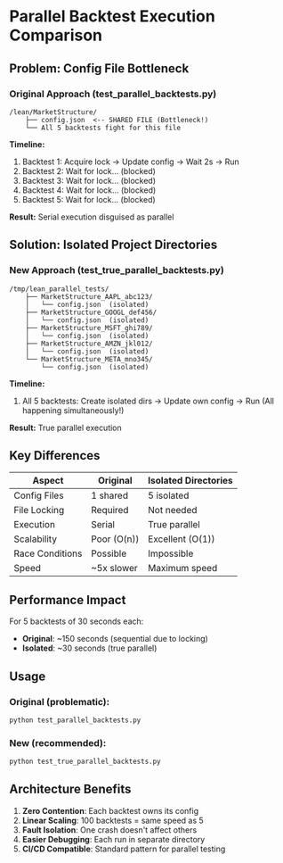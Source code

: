 # Parallel Backtest Execution Comparison

## Problem: Config File Bottleneck

### Original Approach (test_parallel_backtests.py)
```
/lean/MarketStructure/
    ├── config.json  <-- SHARED FILE (Bottleneck!)
    └── All 5 backtests fight for this file
```

**Timeline:**
1. Backtest 1: Acquire lock → Update config → Wait 2s → Run
2. Backtest 2: Wait for lock... (blocked)
3. Backtest 3: Wait for lock... (blocked)  
4. Backtest 4: Wait for lock... (blocked)
5. Backtest 5: Wait for lock... (blocked)

**Result:** Serial execution disguised as parallel

## Solution: Isolated Project Directories

### New Approach (test_true_parallel_backtests.py)
```
/tmp/lean_parallel_tests/
    ├── MarketStructure_AAPL_abc123/
    │   └── config.json  (isolated)
    ├── MarketStructure_GOOGL_def456/
    │   └── config.json  (isolated)
    ├── MarketStructure_MSFT_ghi789/
    │   └── config.json  (isolated)
    ├── MarketStructure_AMZN_jkl012/
    │   └── config.json  (isolated)
    └── MarketStructure_META_mno345/
        └── config.json  (isolated)
```

**Timeline:**
1. All 5 backtests: Create isolated dirs → Update own config → Run
   (All happening simultaneously!)

**Result:** True parallel execution

## Key Differences

| Aspect | Original | Isolated Directories |
|--------|----------|---------------------|
| Config Files | 1 shared | 5 isolated |
| File Locking | Required | Not needed |
| Execution | Serial | True parallel |
| Scalability | Poor (O(n)) | Excellent (O(1)) |
| Race Conditions | Possible | Impossible |
| Speed | ~5x slower | Maximum speed |

## Performance Impact

For 5 backtests of 30 seconds each:
- **Original**: ~150 seconds (sequential due to locking)
- **Isolated**: ~30 seconds (true parallel)

## Usage

### Original (problematic):
```python
python test_parallel_backtests.py
```

### New (recommended):
```python
python test_true_parallel_backtests.py
```

## Architecture Benefits

1. **Zero Contention**: Each backtest owns its config
2. **Linear Scaling**: 100 backtests = same speed as 5
3. **Fault Isolation**: One crash doesn't affect others
4. **Easier Debugging**: Each run in separate directory
5. **CI/CD Compatible**: Standard pattern for parallel testing